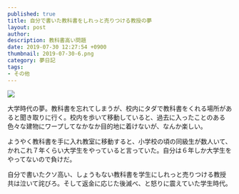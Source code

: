 ```yaml
---
published: true
title: 自分で書いた教科書をしれっと売りつける教授の夢
layout: post
author: 
description: 教科書高い問題
date: 2019-07-30 12:27:54 +0900
thumbnail: 2019-07-30-6.png
category: 夢日記
tags:
- その他
---
```


![]({{site.baseurl}}/assets/img/2019-07-30-6.png)

大学時代の夢。教科書を忘れてしまうが、校内にタダで教科書をくれる場所があると聞き取りに行く。校内を歩いて移動していると、過去に入ったことのある色々な建物にワープしてなかなか目的地に着けないが、なんか楽しい。

ようやく教科書を手に入れ教室に移動すると、小学校の頃の同級生が数人いて、かれこれ７年くらい大学生をやっていると言っていた。自分は６年しか大学生をやってないので負けだ。

自分で書いたクソ高い、しょうもない教科書を学生にしれっと売りつける教授共は泣いて詫びろ。そして返金に応じた後滅べ、と怒りに震えていた学生時代。



